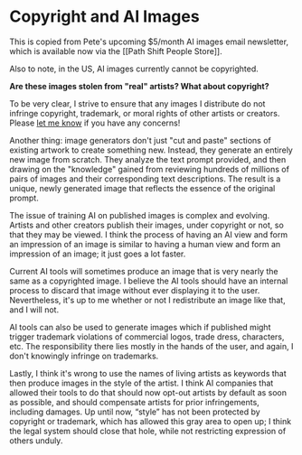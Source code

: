 # Copyright and AI Images

This is copied from Pete's upcoming $5/month AI images email newsletter, which is available now via the [[Path Shift People Store]].

Also to note, in the US, AI images currently cannot be copyrighted.

**Are these images stolen from "real" artists? What about copyright?**

To be very clear, I strive to ensure that any images I distribute do not infringe copyright, trademark, or moral rights of other artists or creators. Please [let me know](https://mailto:peter.kaminski@pathshiftpeople.com/) if you have any concerns!

Another thing: image generators don't just "cut and paste" sections of existing artwork to create something new. Instead, they generate an entirely new image from scratch. They analyze the text prompt provided, and then drawing on the "knowledge" gained from reviewing hundreds of millions of pairs of images and their corresponding text descriptions. The result is a unique, newly generated image that reflects the essence of the original prompt.

The issue of training AI on published images is complex and evolving. Artists and other creators publish their images, under copyright or not, so that they may be viewed. I think the process of having an AI view and form an impression of an image is similar to having a human view and form an impression of an image; it just goes a lot faster.

Current AI tools will sometimes produce an image that is very nearly the same as a copyrighted image. I believe the AI tools should have an internal process to discard that image without ever displaying it to the user. Nevertheless, it's up to me whether or not I redistribute an image like that, and I will not.

AI tools can also be used to generate images which if published might trigger trademark violations of commercial logos, trade dress, characters, etc. The responsibility there lies mostly in the hands of the user, and again, I don't knowingly infringe on trademarks.

Lastly, I think it's wrong to use the names of living artists as keywords that then produce images in the style of the artist. I think AI companies that allowed their tools to do that should now opt-out artists by default as soon as possible, and should compensate artists for prior infringements, including damages. Up until now, “style” has not been protected by copyright or trademark, which has allowed this gray area to open up; I think the legal system should close that hole, while not restricting expression of others unduly.